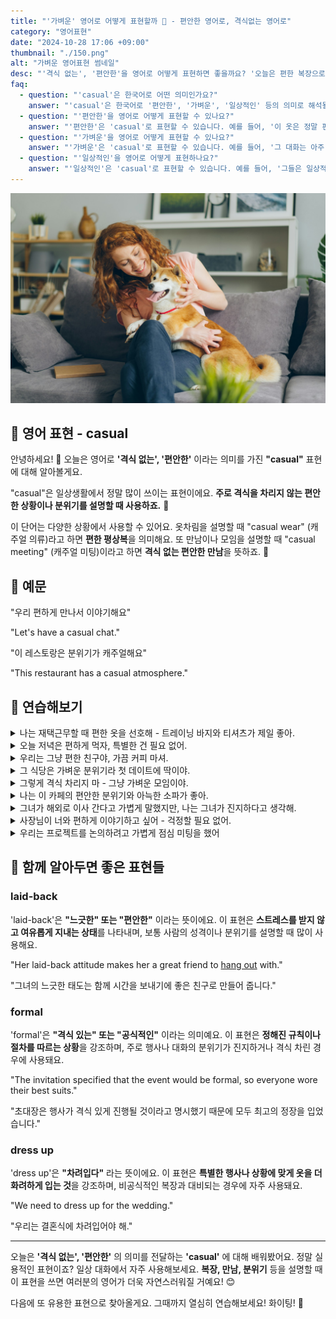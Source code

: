 ```yaml
---
title: "'가벼운' 영어로 어떻게 표현할까 🎈 - 편안한 영어로, 격식없는 영어로"
category: "영어표현"
date: "2024-10-28 17:06 +09:00"
thumbnail: "./150.png"
alt: "가벼운 영어표현 썸네일"
desc: "'격식 없는', '편안한'을 영어로 어떻게 표현하면 좋을까요? '오늘은 편한 복장으로 오세요.', '우리 편하게 만나서 이야기해요.' 등을 영어로 표현하는 법을 배워봅시다. 다양한 예문을 통해서 연습하고 본인의 표현으로 만들어 보세요."
faq:
  - question: "'casual'은 한국어로 어떤 의미인가요?"
    answer: "'casual'은 한국어로 '편안한', '가벼운', '일상적인' 등의 의미로 해석될 수 있습니다. 주로 격식 없이 자연스럽고 자유로운 상태를 나타낼 때 사용됩니다."
  - question: "'편안한'을 영어로 어떻게 표현할 수 있나요?"
    answer: "'편안한'은 'casual'로 표현할 수 있습니다. 예를 들어, '이 옷은 정말 편안해 보여'는 'This outfit looks really casual'로 말할 수 있습니다."
  - question: "'가벼운'을 영어로 어떻게 표현할 수 있나요?"
    answer: "'가벼운'은 'casual'로 표현할 수 있습니다. 예를 들어, '그 대화는 아주 가벼웠어'는 'The conversation was very casual'로 말할 수 있습니다."
  - question: "'일상적인'을 영어로 어떻게 표현하나요?"
    answer: "'일상적인'은 'casual'로 표현할 수 있습니다. 예를 들어, '그들은 일상적인 대화를 나누고 있다'는 'They are having a casual conversation'으로 표현할 수 있습니다."
---
```


![소파에서 강아지를 안고있는 여성](./150-1.jpg)

## 🌟 영어 표현 - casual

안녕하세요! 👋 오늘은 영어로 **'격식 없는', '편안한'** 이라는 의미를 가진 **"casual"** 표현에 대해 알아볼게요.

"casual"은 일상생활에서 정말 많이 쓰이는 표현이에요. **주로 격식을 차리지 않는 편안한 상황이나 분위기를 설명할 때 사용하죠.** 👕

이 단어는 다양한 상황에서 사용할 수 있어요. 옷차림을 설명할 때 "casual wear" (캐주얼 의류)라고 하면 **편한 평상복**을 의미해요. 또 만남이나 모임을 설명할 때 "casual meeting" (캐주얼 미팅)이라고 하면 **격식 없는 편안한 만남**을 뜻하죠. 🤝

<script async src="https://pagead2.googlesyndication.com/pagead/js/adsbygoogle.js?client=ca-pub-1465612013356152"
     crossorigin="anonymous"></script>
<!-- engple-horizontal-ad -->

<ins class="adsbygoogle"
     style="display:block"
     data-ad-client="ca-pub-1465612013356152"
     data-ad-slot="2106896038"
     data-ad-format="auto"
     data-full-width-responsive="true"></ins>

<script>
     (adsbygoogle = window.adsbygoogle || []).push({});
</script>

## 📖 예문

"우리 편하게 만나서 이야기해요"

"Let's have a casual chat."

"이 레스토랑은 분위기가 캐주얼해요"

"This restaurant has a casual atmosphere."

## 💬 연습해보기

<details>
<summary>나는 재택근무할 때 편한 옷을 선호해 - 트레이닝 바지와 티셔츠가 제일 좋아.</summary>
<span>I <a href="/blog/in-english/191.prefer/">prefer</a> casual clothes when working from home - sweatpants and t-shirts are my go-to.</span>
</details>

<details>
<summary>오늘 저녁은 편하게 먹자, 특별한 건 필요 없어.</summary>
<span>Let's keep it casual for dinner tonight, nothing fancy.</span>
</details>

<details>
<summary>우리는 그냥 편한 친구야, 가끔 커피 마셔.</summary>
<span>We're just casual friends, we grab coffee sometimes.</span>
</details>

<details>
<summary>그 식당은 가벼운 분위기라 첫 데이트에 딱이야.</summary>
<span>The restaurant has a casual atmosphere, perfect for a first date.</span>
</details>

<details>
<summary>그렇게 격식 차리지 마 - 그냥 가벼운 모임이야.</summary>
<span>Don't be so formal - this is just a casual get-together.</span>
</details>

<details>
<summary>나는 이 카페의 편안한 분위기와 아늑한 소파가 좋아.</summary>
<span>I love this café's casual vibe and comfy couches.</span>
</details>

<details>
<summary>그녀가 해외로 이사 간다고 가볍게 말했지만, 나는 그녀가 진지하다고 생각해.</summary>
<span>She made a casual remark about moving abroad, but I think she's <a href="/blog/in-english/146.serious/">serious</a>.</span>
</details>

<details>
<summary>사장님이 너와 편하게 이야기하고 싶어 - 걱정할 필요 없어.</summary>
<span>The boss wants to have a casual chat with you - nothing to worry about.</span>
</details>

<details>
<summary>우리는 프로젝트를 논의하려고 가볍게 점심 미팅을 했어</summary>
<span>We had a casual lunch meeting to discuss the project.</span>
</details>

## 🤝 함께 알아두면 좋은 표현들

### laid-back

'laid-back'은 **"느긋한" 또는 "편안한"** 이라는 뜻이에요. 이 표현은 **스트레스를 받지 않고 여유롭게 지내는 상태**를 나타내며, 보통 사람의 성격이나 분위기를 설명할 때 많이 사용해요.

"Her laid-back attitude makes her a great friend to [hang out](/blog/in-english/127.hang-out/) with."

"그녀의 느긋한 태도는 함께 시간을 보내기에 좋은 친구로 만들어 줍니다."

### formal

'formal'은 **"격식 있는" 또는 "공식적인"** 이라는 의미예요. 이 표현은 **정해진 규칙이나 절차를 따르는 상황**을 강조하며, 주로 행사나 대화의 분위기가 진지하거나 격식 차린 경우에 사용돼요.

"The invitation specified that the event would be formal, so everyone wore their best suits."

"초대장은 행사가 격식 있게 진행될 것이라고 명시했기 때문에 모두 최고의 정장을 입었습니다."

### dress up

'dress up'은 **"차려입다"** 라는 뜻이에요. 이 표현은 **특별한 행사나 상황에 맞게 옷을 더 화려하게 입는 것**을 강조하며, 비공식적인 복장과 대비되는 경우에 자주 사용돼요.

"We need to dress up for the wedding."

"우리는 결혼식에 차려입어야 해."

---

오늘은 **'격식 없는', '편안한'** 의 의미를 전달하는 **'casual'** 에 대해 배워봤어요. 정말 실용적인 표현이죠? 일상 대화에서 자주 사용해보세요. **복장, 만남, 분위기** 등을 설명할 때 이 표현을 쓰면 여러분의 영어가 더욱 자연스러워질 거예요! 😊

다음에 또 유용한 표현으로 찾아올게요. 그때까지 열심히 연습해보세요! 화이팅! 💪
